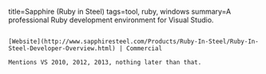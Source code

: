 title=Sapphire (Ruby in Steel)
tags=tool, ruby, windows
summary=A professional Ruby development environment for Visual Studio.
~~~~~~

[Website](http://www.sapphiresteel.com/Products/Ruby-In-Steel/Ruby-In-Steel-Developer-Overview.html) | Commercial

Mentions VS 2010, 2012, 2013, nothing later than that.
